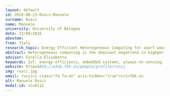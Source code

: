 ```yaml
---
layout: default 
id: 2016-08-23-Rusci-Manuele
surname: Rusci
name: Manuele
university: University of Bologna
date: 23/08/2016
aboutme: 
from: Italy
research_topic: Energy Efficient Heterogeneous Computing for smart wearable
abstract: Heterogeneous computing is the dominant megatrend in highperformance and mobile computing architecture. It is the second revolution, after the transition from single to multi-core, caused by the requirement for exponentially increasing energy efficiency, which cannot be met simply by technology scaling. The doctoral project will look into heterogeneous computing opportunities for ultra-low power platforms, such as those used for Internet of Things (IoT) applications. The defining characteristic of these applications is that they must fit in a power envelope of a few tens of mW, which at least one order of magnitude lower than the target of current heterogeneous computing solutions.
advisor: Farella Elisabetta
keywords: IoT, energy efficiency, embedded systems, always-on sensing. Heterogenous architectures
website: https&#58;//e3da.fbk.eu/people/profile/rusci
img: rusci.jpg
email: rusci<i class="fa fa-at" aria-hidden="true"></i>fbk.eu
alt: Manuele Rusci
modal-id: stud112
---
```

